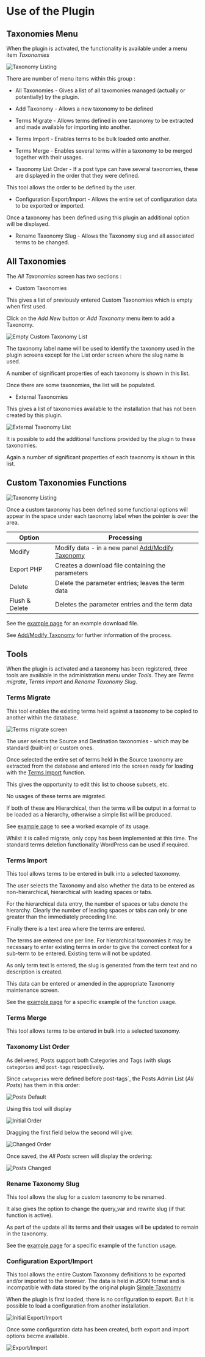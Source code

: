 # Use of the Plugin

## Taxonomies Menu

When the plugin is activated, the functionality is available under a menu item *Taxonomies*

![Taxonomy Listing](../images/TaxOptions.png)

There are number of menu items within this group :

* All Taxonomies - Gives a list of all taxomonies managed (actually or potentially) by the plugin.

* Add Taxonomy - Allows a new taxonomy to be defined

* Terms Migrate - Allows terms defined in one taxonomy to be extracted and made available for importing into another.

* Terms Import - Enables terms to be bulk loaded onto another.

* Terms Merge - Enables several terms within a taxonomy to be merged together with their usages.

* Taxonomy List Order - If a post type can have several taxonomies, these are displayed in the order that they were defined.

This tool allows the order to be defined by the user.

* Configuration Export/Import - Allows the entire set of configuration data to be exported or imported.

Once a taxonomy has been defined using this plugin an additional option will be displayed.

* Rename Taxonomy Slug - Allows the Taxonomy slug and all associated terms to be changed.

## All Taxonomies

The *All Taxonomies* screen has two sections :
 
* Custom Taxonomies

This gives a list of previously entered Custom Taxonomies which is empty when first used.

Click on the *Add New* button or *Add Taxonomy* menu item to add a Taxonomy.

![Empty Custom Taxonomy List](../images/CustTaxEmpty.png)

The taxonomy label name will be used to identify the taxonomy used in the plugin screens except for the List order screen where the slug name is used.

A number of significant properties of each taxonomy is shown in this list.

Once there are some taxonomies, the list will be populated.

* External Taxonomies

This gives a list of taxonomies available to the installation that has not been created by this plugin.

![External Taxonomy List](../images/ExtTaxEmpty.png)

It is possible to add the additional functions provided by the plugin to these taxonomies.

Again a number of significant properties of each taxonomy is shown in this list.

## Custom Taxonomies Functions

![Taxonomy Listing](../images/AddTaxList.png)

Once a custom taxonomy has been defined some functional options will appear in the space under each taxonomy label when the pointer is over the area.


| Option | Processing |
| ---------------- | ----------------------------------------- |
|Modify          | Modify data - in a new panel [Add/Modify Taxonomy](./addmod.md)
|Export PHP      | Creates a download file containing the parameters |
|Delete          | Delete the parameter entries; leaves the term data |
|Flush & Delete  | Deletes the parameter entries and the term data |

See the [example page](./example.md) for an example download file.

See [Add/Modify Taxonomy](./addmod.md) for further information of the process.

## Tools

When the plugin is activated and a taxonomy has been registered, three tools are available in the administration menu under *Tools*. They are *Terms migrate*, *Terms import* and *Rename Taxonomy Slug*.

### Terms Migrate

This tool enables the existing terms held against a taxonomy to be copied to another within the database.

![Terms migrate screen](../images/MigScreen1.png)

The user selects the Source and Destination taxonomies - which may be standard (built-in) or custom ones.

Once selected the entire set of terms held in the Source taxonomy are extracted from the database and entered into the screen ready for loading with the [Terms Import](./TermsImp.md) function.

This gives the opportunity to edit this list to choose subsets, etc.

No usages of these terms are migrated.

If both of these are Hierarchical, then the terms will be output in a format to be loaded as a hierarchy, otherwise a simple list will be produced.

See [example page](./example.md) to see a worked example of its usage.

Whilst it is called migrate, only copy has been implemented at this time. The standard terms deletion functionality WordPress can be used if required.

### Terms Import

This tool allows terms to be entered in bulk into a selected taxonomy.

The user selects the Taxonomy and also whether the data to be entered as non-hierarchical, hierarchical with leading spaces or tabs.  

For the hierarchical data entry, the number of spaces or tabs denote the hierarchy. Clearly the number of leading spaces or tabs can only br one greater than the immediately preceding line. 

Finally there is a text area where the terms are entered.

The terms are entered one per line. For hierarchical taxonomies it may be necessary to  enter existing terms in order to give the correct context for a sub-term to be entered. Existing term will not be updated.

As only term text is entered, the slug is generated from the term text and no description is created.

This data can be entered or amended in the appropriate Taxonomy maintenance screen. 

See the [example page](./example.md) for a specific example of the function usage.

### Terms Merge

This tool allows terms to be entered in bulk into a selected taxonomy.

### Taxonomy List Order

As delivered, Posts support both Categories and Tags (with slugs `categories` and `post-tags` respectively.

Since `categories` were defined before post-tags`, the Posts Admin List (*All Posts*) has them in this order:

![Posts Default](../images/PostAdminDefault.png)

Using this tool will display

![Initial Order](../images/PostOrderScreen1.png)
 
Dragging the first field below the second will give:

![Changed Order](../images/PostOrderScreen2.png)

Once saved, the *All Posts* screen will display the ordering:

![Posts Changed](../images/PostAdminChanged.png)

### Rename Taxonomy Slug

This tool allows the slug for a custom taxonomy to be renamed.

It also gives the option to change the query_var and rewrite slug (if that function is active).

As part of the update all its terms and their usages will be updated to remain in the taxonomy.

See the [example page](./example.md) for a specific example of the function usage.

### Configuration Export/Import

This tool allows the entire Custom Taxonomy definitions to be exported and/or imported to the browser.
The data is held in JSON format and is incompatible with data stored by the original plugin [Simple Taxonomy](https://github.com/herewithme/simple-taxonomy/)

When the plugin is first loaded, there is no configuration to export. But it is possible to load a configuration from another installation.

![Initial Export/Import](../images/ExportImport0.png)

Once some configuration data has been created, both export and import options becme available. 

![Export/Import](../images/ExportImport.png)

